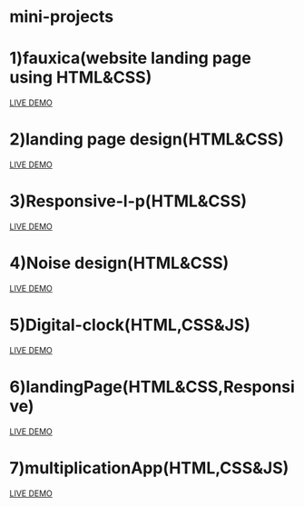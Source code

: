 # mini-projects
# 1)fauxica(website landing page using HTML&CSS)
<a href=https://hafis1017.github.io/mini-projects/fauxica/>LIVE DEMO</a>
# 2)landing page design(HTML&CSS)
<a href=https://hafis1017.github.io/mini-projects/landing-page-design/>LIVE DEMO</a>
# 3)Responsive-l-p(HTML&CSS)
<a href=https://hafis1017.github.io/mini-projects/responsive-l-p/>LIVE DEMO</a>
# 4)Noise design(HTML&CSS)
<a href=https://hafis1017.github.io/mini-projects/noise-design/>LIVE DEMO</a>
# 5)Digital-clock(HTML,CSS&JS)
<a href=https://hafis1017.github.io/mini-projects/Digital-clock/>LIVE DEMO</a>
# 6)landingPage(HTML&CSS,Responsive)
<a href=https://hafis1017.github.io/mini-projects/landingPage/>LIVE DEMO</a>
# 7)multiplicationApp(HTML,CSS&JS)
<a href=https://hafis1017.github.io/mini-projects/multiplicationApp/>LIVE DEMO</a>


